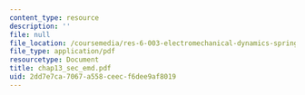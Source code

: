 ```yaml
---
content_type: resource
description: ''
file: null
file_location: /coursemedia/res-6-003-electromechanical-dynamics-spring-2009/2dd7e7ca7067a558ceecf6dee9af8019_chap13_sec_emd.pdf
file_type: application/pdf
resourcetype: Document
title: chap13_sec_emd.pdf
uid: 2dd7e7ca-7067-a558-ceec-f6dee9af8019
---
```

